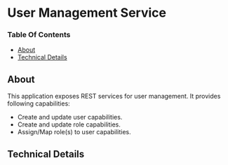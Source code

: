 # User Management Service

### Table Of Contents

* [About](#about)
* [Technical Details](#server-details)

## About

This application exposes REST services for user management. It provides following capabilities: 

* Create and update user capabilities.
* Create and update role capabilities.
* Assign/Map role(s) to user capabilities.

## Technical Details